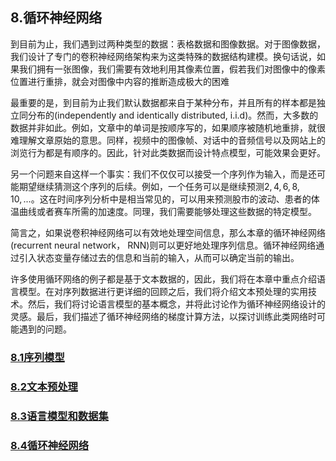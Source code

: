 ## 8.循环神经网络
到目前为止，我们遇到过两种类型的数据：表格数据和图像数据。对于图像数据，我们设计了专门的卷积神经网络架构来为这类特殊的数据结构建模。换句话说，如果我们拥有一张图像，我们需要有效地利用其像素位置，假若我们对图像中的像素位置进行重排，就会对图像中内容的推断造成极大的困难

最重要的是，到目前为止我们默认数据都来自于某种分布，并且所有的样本都是独立同分布的(independently and identically distributed, i.i.d)。然而，大多数的数据并非如此。例如，文章中的单词是按顺序写的，如果顺序被随机地重排，就很难理解文章原始的意思。同样，视频中的图像帧、对话中的音频信号以及网站上的浏览行为都是有顺序的。因此，针对此类数据而设计特点模型，可能效果会更好。

另一个问题来自这样一个事实：我们不仅仅可以接受一个序列作为输入，而是还可能期望继续猜测这个序列的后续。例如，一个任务可以是继续预测$2, 4, 6, 8, 10, ...$。这在时间序列分析中是相当常见的，可以用来预测股市的波动、患者的体温曲线或者赛车所需的加速度。同理，我们需要能够处理这些数据的特定模型。

简言之，如果说卷积神经网络可以有效地处理空间信息，那么本章的循环神经网络(recurrent neural network， RNN)则可以更好地处理序列信息。循环神经网络通过引入状态变量存储过去的信息和当前的输入，从而可以确定当前的输出。

许多使用循环网络的例子都是基于文本数据的，因此，我们将在本章中重点介绍语言模型。在对序列数据进行更详细的回顾之后，我们将介绍文本预处理的实用技术。然后，我们将讨论语言模型的基本概念，并将此讨论作为循环神经网络设计的灵感。最后，我们描述了循环神经网络的梯度计算方法，以探讨训练此类网络时可能遇到的问题。


### [8.1序列模型](./8_1.ipynb)
### [8.2文本预处理](./8_2.ipynb)
### [8.3语言模型和数据集](./8_3.ipynb)
### [8.4循环神经网络](./8_4.ipynb)
